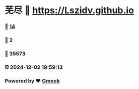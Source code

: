 # 芜尽 :link: https://Lszidv.github.io 
### :page_facing_up: [14](https://Lszidv.github.io/tag.html) 
### :speech_balloon: 2 
### :hibiscus: 35573 
### :alarm_clock: 2024-12-02 19:59:13 
### Powered by :heart: [Gmeek](https://github.com/Meekdai/Gmeek)
